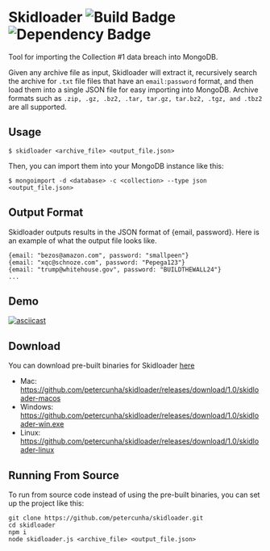 # Skidloader ![Build Badge](https://img.shields.io/badge/build-passing-success.svg) ![Dependency Badge](https://img.shields.io/badge/dependencies-up%20to%20date-success.svg)
Tool for importing the Collection #1 data breach into MongoDB. 

Given any archive file as input, Skidloader will extract it, recursively search the archive for `.txt` file files that have an `email:password` format, and then load them into a single JSON file for easy importing into MongoDB. Archive formats such as `.zip, .gz, .bz2, .tar, tar.gz, tar.bz2, .tgz, and .tbz2` are all supported.

## Usage
`$ skidloader <archive_file> <output_file.json>`

Then, you can import them into your MongoDB instance like this:

`$ mongoimport -d <database> -c <collection> --type json <output_file.json>`

## Output Format
Skidloader outputs results in the JSON format of {email, password}. Here is an example of what the output file looks like.
```
{email: "bezos@amazon.com", password: "smallpeen"}
{email: "xqc@schnoze.com", password: "Pepega123"}
{email: "trump@whitehouse.gov", password: "BUILDTHEWALL24"}
...
```


## Demo
[![asciicast](https://asciinema.org/a/238918.svg)](https://asciinema.org/a/238918)


## Download
You can download pre-built binaries for Skidloader [here](https://github.com/petercunha/skidloader/releases)

- Mac: https://github.com/petercunha/skidloader/releases/download/1.0/skidloader-macos
- Windows: https://github.com/petercunha/skidloader/releases/download/1.0/skidloader-win.exe
- Linux: https://github.com/petercunha/skidloader/releases/download/1.0/skidloader-linux


## Running From Source
To run from source code instead of using the pre-built binaries, you can set up the project like this:

```
git clone https://github.com/petercunha/skidloader.git
cd skidloader
npm i
node skidloader.js <archive_file> <output_file.json>
```
